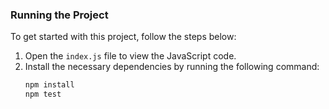 ### Running the Project

To get started with this project, follow the steps below:

1. Open the `index.js` file to view the JavaScript code.
2. Install the necessary dependencies by running the following command:
   ```bash
   npm install
   npm test